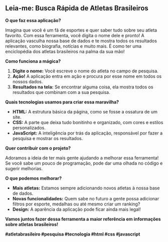 ## **Leia-me: Busca Rápida de Atletas Brasileiros** 

**O que faz essa aplicação?**

Imagina que você é um fã de esportes e quer saber tudo sobre seu atleta favorito. Com essa ferramenta, você digita o nome dele e pronto! A aplicação vasculha nossa base de dados e te mostra todos os resultados relevantes, como biografia, notícias e muito mais. É como ter uma enciclopédia dos atletas brasileiros na palma da sua mão! 

**Como funciona a mágica?**

1. **Digite o nome:** Você escreve o nome do atleta no campo de pesquisa.
2. **Ação!** A aplicação entra em ação e procura por esse nome em todos os nossos dados.
3. **Resultados na tela:** Se encontrar alguma coisa, ela mostra todos os resultados que combinam com a sua pesquisa.

**Quais tecnologias usamos para criar essa maravilha?**

* **HTML:** A estrutura básica da página, como se fosse a ossatura de um site.
* **CSS:** A parte que deixa tudo bonitinho e organizado, com cores e estilos personalizados.
* **JavaScript:** A inteligência por trás da aplicação, responsável por fazer a pesquisa e mostrar os resultados.

**Quer contribuir com o projeto?**

Adoramos a ideia de ter mais gente ajudando a melhorar essa ferramenta! Se você sabe um pouco de programação, pode dar uma olhada no código e sugerir melhorias. 

**O que podemos melhorar?**

* **Mais atletas:** Estamos sempre adicionando novos atletas à nossa base de dados.
* **Novas funcionalidades:** Quem sabe no futuro a gente possa adicionar filtros por esporte, medalhas ou até mesmo criar um ranking? 
* **Design:** A aparência da aplicação pode ficar ainda mais legal!

**Vamos juntos fazer dessa ferramenta a maior referência em informações sobre atletas brasileiros!** 

**#atletabrasileiro #pesquisa #tecnologia #html #css #javascript**
